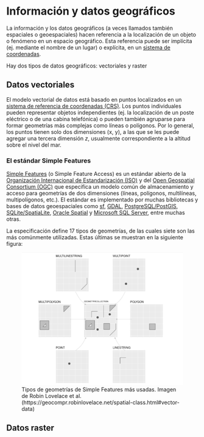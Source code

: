 # Información y datos geográficos

La información y los datos geográficos (a veces llamados también espaciales o geoespaciales) hacen referencia a la localización de un objeto o fenómeno en un espacio geográfico. Esta referencia puede ser implícita (ej. mediante el nombre de un lugar) o explícita, en un [sistema de coordenadas](https://en.wikipedia.org/wiki/Geographic_coordinate_system).

Hay dos tipos de datos geográficos: vectoriales y raster

## Datos vectoriales
El modelo vectorial de datos está basado en puntos localizados en un [sistema de referencia de coordenadas (CRS)](https://en.wikipedia.org/wiki/Spatial_reference_system). Los puntos individuales pueden representar objetos independientes (ej. la localización de un poste eléctrico o de una cabina telefónica) o pueden también agruparse para formar geometrías más complejas como líneas o polígonos. Por lo general, los puntos tienen solo dos dimensiones (x, y), a las que se les puede agregar una tercera dimensión _z_, usualmente correspondiente a la altitud sobre el nivel del mar.

### El estándar Simple Features
[Simple Features](https://www.ogc.org/standards/sfa) (o Simple Feature Access) es un estándar abierto de la [Organización Internacional de Estandarización (ISO)](https://iso.org/) y del [Open Geospatial Consortium (OGC)](https://www.ogc.org/) que especifica un modelo común de almacenamiento y acceso para geometrías de dos dimensiones (líneas, polígonos, multilíneas, multipolígonos, etc.). El estándar es implementado por muchas bibliotecas y bases de datos geoespaciales como [sf](https://cran.r-project.org/web/packages/sf/index.html), [GDAL](https://gdal.org/), [PostgreSQL/PostGIS](https://en.wikipedia.org/wiki/PostGIS), [SQLite/SpatiaLite](https://www.gaia-gis.it/fossil/libspatialite/), [Oracle Spatial](https://www.oracle.com/database/technologies/spatialandgraph.html) y [Microsoft SQL Server](https://www.microsoft.com/en-us/sql-server/), entre muchas otras.

La especificación define 17 tipos de geometrías, de las cuales siete son las más comúnmente utilizadas. Estas últimas se muestran en la siguiente figura:

<figure>
  <img src="img/sf_types.png" alt="Tipos de geometrías de Simple Features más usadas">
  <figcaption>Tipos de geometrías de Simple Features más usadas. Imagen de Robin Lovelace et al. (https://geocompr.robinlovelace.net/spatial-class.html#vector-data)</figcaption>
</figure>


## Datos raster

